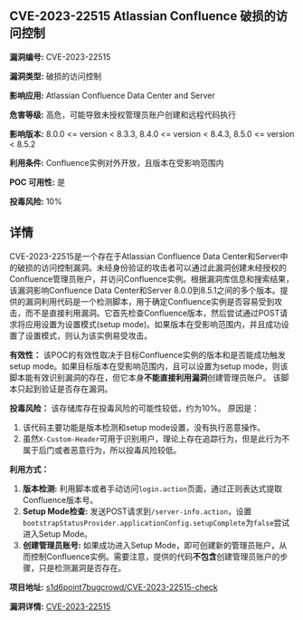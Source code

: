 ## CVE-2023-22515 Atlassian Confluence 破损的访问控制

**漏洞编号:** CVE-2023-22515

**漏洞类型:** 破损的访问控制

**影响应用:** Atlassian Confluence Data Center and Server

**危害等级:** 高危，可能导致未授权管理员账户创建和远程代码执行

**影响版本:** 8.0.0 <= version < 8.3.3, 8.4.0 <= version < 8.4.3, 8.5.0 <= version < 8.5.2

**利用条件:** Confluence实例对外开放，且版本在受影响范围内

**POC 可用性:** 是

**投毒风险:** 10%

## 详情

CVE-2023-22515是一个存在于Atlassian Confluence Data Center和Server中的破损的访问控制漏洞。未经身份验证的攻击者可以通过此漏洞创建未经授权的Confluence管理员账户，并访问Confluence实例。根据漏洞库信息和搜索结果，该漏洞影响Confluence Data Center和Server 8.0.0到8.5.1之间的多个版本。提供的漏洞利用代码是一个检测脚本，用于确定Confluence实例是否容易受到攻击，而不是直接利用漏洞。它首先检查Confluence版本，然后尝试通过POST请求将应用设置为设置模式(setup mode)。如果版本在受影响范围内，并且成功设置了设置模式，则认为该实例易受攻击。

**有效性：**
该POC的有效性取决于目标Confluence实例的版本和是否能成功触发setup mode。如果目标版本在受影响范围内，且可以设置为setup mode，则该脚本能有效识别漏洞的存在，但它本身**不能直接利用漏洞**创建管理员账户。 该脚本只起到验证是否存在漏洞。

**投毒风险：**
该存储库存在投毒风险的可能性较低，约为10%。 原因是：
1. 该代码主要功能是版本检测和setup mode设置，没有执行恶意操作。
2.  虽然`X-Custom-Header`可用于识别用户，理论上存在追踪行为，但是此行为不属于后门或者恶意行为，所以投毒风险较低。

**利用方式：**
1.  **版本检测:**  利用脚本或者手动访问`login.action`页面，通过正则表达式提取Confluence版本号。
2.  **Setup Mode检查:** 发送POST请求到`/server-info.action`，设置`bootstrapStatusProvider.applicationConfig.setupComplete`为`false`尝试进入Setup Mode。
3.  **创建管理员账号:** 如果成功进入Setup Mode，即可创建新的管理员账户，从而控制Confluence实例。需要注意，提供的代码**不包含**创建管理员账户的步骤，只是检测漏洞是否存在。

**项目地址:** [s1d6point7bugcrowd/CVE-2023-22515-check](https://github.com/s1d6point7bugcrowd/CVE-2023-22515-check)

**漏洞详情:** [CVE-2023-22515](https://nvd.nist.gov/vuln/detail/CVE-2023-22515)